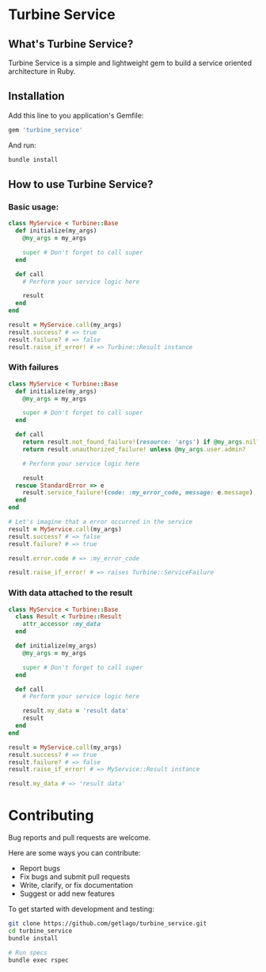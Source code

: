 # Turbine Service

## What's Turbine Service?

Turbine Service is a simple and lightweight gem to build a service oriented architecture in Ruby.

## Installation

Add this line to you application's Gemfile:

```ruby
gem 'turbine_service'
```

And run:

```bash
bundle install
```

## How to use Turbine Service?

### Basic usage:

```ruby
class MyService < Turbine::Base
  def initialize(my_args)
    @my_args = my_args

    super # Don't forget to call super
  end

  def call
    # Perform your service logic here

    result
  end
end

result = MyService.call(my_args)
result.success? # => true
result.failure? # => false
result.raise_if_error! # => Turbine::Result instance
```

### With failures

```ruby
class MyService < Turbine::Base
  def initialize(my_args)
    @my_args = my_args

    super # Don't forget to call super
  end

  def call
    return result.not_found_failure!(resource: 'args') if @my_args.nil?
    return result.unauthorized_failure! unless @my_args.user.admin?

    # Perform your service logic here

    result
  rescue StandardError => e
    result.service_failure!(code: :my_error_code, message: e.message)
  end
end

# Let's imagine that a error occurred in the service
result = MyService.call(my_args)
result.success? # => false
result.failure? # => true

result.error.code # => :my_error_code

result.raise_if_error! # => raises Turbine::ServiceFailure
```

### With data attached to the result

```ruby
class MyService < Turbine::Base
  class Result < Turbine::Result
    attr_accessor :my_data
  end

  def initialize(my_args)
    @my_args = my_args

    super # Don't forget to call super
  end

  def call
    # Perform your service logic here

    result.my_data = 'result data'
    result
  end
end

result = MyService.call(my_args)
result.success? # => true
result.failure? # => false
result.raise_if_error! # => MyService::Result instance

result.my_data # => 'result data'
```

# Contributing

Bug reports and pull requests are welcome.

Here are some ways you can contribute:
- Report bugs
- Fix bugs and submit pull requests
- Write, clarify, or fix documentation
- Suggest or add new features

To get started with development and testing:

```bash
git clone https://github.com/getlago/turbine_service.git
cd turbine_service
bundle install

# Run specs
bundle exec rspec
```

